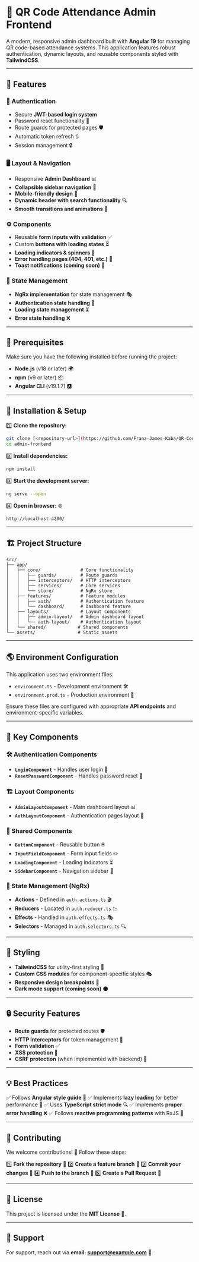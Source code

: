 # 📌 QR Code Attendance Admin Frontend

A modern, responsive admin dashboard built with **Angular 19** for managing QR code-based attendance systems. This application features robust authentication, dynamic layouts, and reusable components styled with **TailwindCSS**.

---

## 🚀 Features

### 🔐 Authentication
- Secure **JWT-based login system**
- Password reset functionality 🔄
- Route guards for protected pages 🛡️
- Automatic token refresh 🔃
- Session management 🔒

### 🖥️ Layout & Navigation
- Responsive **Admin Dashboard** 📊
- **Collapsible sidebar navigation** 📌
- **Mobile-friendly design** 📱
- **Dynamic header with search functionality** 🔍
- **Smooth transitions and animations** 🎨

### ⚙️ Components
- Reusable **form inputs with validation** ✅
- Custom **buttons with loading states** ⏳
- **Loading indicators & spinners** 🔄
- **Error handling pages (404, 401, etc.)** 🚫
- **Toast notifications (coming soon)** 🔔

### 🔄 State Management
- **NgRx implementation** for state management 🎭
- **Authentication state handling** 🔐
- **Loading state management** ⏳
- **Error state handling** ❌

---

## 📌 Prerequisites

Make sure you have the following installed before running the project:

- **Node.js** (v18 or later) 🌍
- **npm** (v9 or later) 📦
- **Angular CLI** (v19.1.7) 🅰️

---

## 🔧 Installation & Setup

1️⃣ **Clone the repository:**
```bash
git clone [<repository-url>](https://github.com/Franz-James-Kaba/QR-Code-Attendance/tree/main/Frontend-Code/admin-frontend)
cd admin-frontend
```

2️⃣ **Install dependencies:**
```bash
npm install
```

3️⃣ **Start the development server:**
```bash
ng serve --open
```

4️⃣ **Open in browser:** 🌐
```
http://localhost:4200/
```

---

## 🏗️ Project Structure

```
src/
├── app/
│   ├── core/               # Core functionality
│   │   ├── guards/         # Route guards
│   │   ├── interceptors/   # HTTP interceptors
│   │   ├── services/       # Core services
│   │   └── store/          # NgRx store
│   ├── features/           # Feature modules
│   │   ├── auth/           # Authentication feature
│   │   └── dashboard/      # Dashboard feature
│   ├── layouts/            # Layout components
│   │   ├── admin-layout/   # Admin dashboard layout
│   │   └── auth-layout/    # Authentication layout
│   └── shared/            # Shared components
└── assets/                # Static assets
```

---

## 🌎 Environment Configuration

This application uses two environment files:

- `environment.ts` - Development environment 🛠️
- `environment.prod.ts` - Production environment 🚀

Ensure these files are configured with appropriate **API endpoints** and environment-specific variables.

---

## 🔑 Key Components

### 🛠️ Authentication Components
- **`LoginComponent`** - Handles user login 🔑
- **`ResetPasswordComponent`** - Handles password reset 🔄

### 🏗️ Layout Components
- **`AdminLayoutComponent`** - Main dashboard layout 📊
- **`AuthLayoutComponent`** - Authentication pages layout 🛂

### 🧩 Shared Components
- **`ButtonComponent`** - Reusable button 🖲️
- **`InputFieldComponent`** - Form input fields ✏️
- **`LoadingComponent`** - Loading indicators ⏳
- **`SidebarComponent`** - Navigation sidebar 📂

### 🔄 State Management (NgRx)
- **Actions** - Defined in `auth.actions.ts` 🎬
- **Reducers** - Located in `auth.reducer.ts` 📉
- **Effects** - Handled in `auth.effects.ts` 🎭
- **Selectors** - Managed in `auth.selectors.ts` 🔍

---

## 🎨 Styling
- **TailwindCSS** for utility-first styling 🎨
- **Custom CSS modules** for component-specific styles 🎭
- **Responsive design breakpoints** 📱
- **Dark mode support (coming soon)** 🌑

---

## 🔒 Security Features
- **Route guards** for protected routes 🛡️
- **HTTP interceptors** for token management 🛑
- **Form validation** ✅
- **XSS protection** 🛑
- **CSRF protection** (when implemented with backend) 🔄

---

## 💡 Best Practices
✅ Follows **Angular style guide** 📘
✅ Implements **lazy loading** for better performance 🚀
✅ Uses **TypeScript strict mode** 🔍
✅ Implements **proper error handling** ❌
✅ Follows **reactive programming patterns** with RxJS 🔄

---

## 🤝 Contributing

We welcome contributions! 🚀 Follow these steps:

1️⃣ **Fork the repository** 🍴
2️⃣ **Create a feature branch** 🌱
3️⃣ **Commit your changes** 💾
4️⃣ **Push to the branch** 🚀
5️⃣ **Create a Pull Request** 🔄

---

## 📜 License

This project is licensed under the **MIT License** 📜.

---

## 📩 Support
For support, reach out via **email: support@example.com** 📧.
